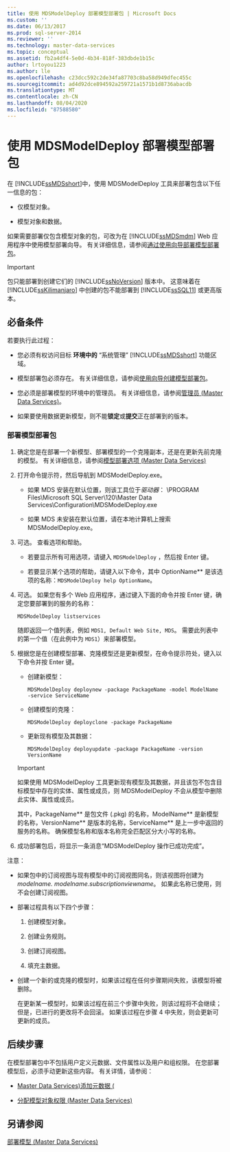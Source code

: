 ```yaml
---
title: 使用 MDSModelDeploy 部署模型部署包 | Microsoft Docs
ms.custom: ''
ms.date: 06/13/2017
ms.prod: sql-server-2014
ms.reviewer: ''
ms.technology: master-data-services
ms.topic: conceptual
ms.assetid: fb2a4df4-5e0d-4b34-818f-383dbde1b15c
author: lrtoyou1223
ms.author: lle
ms.openlocfilehash: c23dcc592c2de34fa87703c8ba58d949dfec455c
ms.sourcegitcommit: ad4d92dce894592a259721a1571b1d8736abacdb
ms.translationtype: MT
ms.contentlocale: zh-CN
ms.lasthandoff: 08/04/2020
ms.locfileid: "87588580"
---
```

# <a name="deploy-a-model-deployment-package-by-using-mdsmodeldeploy"></a>使用 MDSModelDeploy 部署模型部署包
  在 [!INCLUDE[ssMDSshort](../includes/ssmdsshort-md.md)]中，使用 MDSModelDeploy 工具来部署包含以下任一信息的包：  
  
-   仅模型对象。  
  
-   模型对象和数据。  
  
 如果需要部署仅包含模型对象的包，可改为在 [!INCLUDE[ssMDSmdm](../includes/ssmdsmdm-md.md)] Web 应用程序中使用模型部署向导。 有关详细信息，请参阅[通过使用向导部署模型部署包](../../2014/master-data-services/deploy-a-model-deployment-package-by-using-the-wizard.md)。  
  
> [!IMPORTANT]  
>  包只能部署到创建它们的 [!INCLUDE[ssNoVersion](../includes/ssnoversion-md.md)] 版本中。 这意味着在 [!INCLUDE[ssKilimanjaro](../includes/sskilimanjaro-md.md)] 中创建的包不能部署到 [!INCLUDE[ssSQL11](../includes/sssql11-md.md)] 或更高版本。  
  
## <a name="prerequisites"></a>必备条件  
 若要执行此过程：  
  
-   您必须有权访问目标 **环境中的** “系统管理” [!INCLUDE[ssMDSshort](../includes/ssmdsshort-md.md)] 功能区域。  
  
-   模型部署包必须存在。 有关详细信息，请参阅[使用向导创建模型部署包](../../2014/master-data-services/create-a-model-deployment-package-by-using-mdsmodeldeploy.md)。  
  
-   您必须是部署模型的环境中的管理员。 有关详细信息，请参阅[管理员 &#40;Master Data Services&#41;](administrators-master-data-services.md)。  
  
-   如果要使用数据更新模型，则不能**锁定**或**提交**正在部署到的版本。  
  
### <a name="to-deploy-a-model-deployment-package"></a>部署模型部署包  
  
1.  确定您是在部署一个新模型、部署模型的一个克隆副本，还是在更新先前克隆的模型。 有关详细信息，请参阅[模型部署选项 (Master Data Services)](../../2014/master-data-services/model-deployment-options-master-data-services.md)  
  
2.  打开命令提示符，然后导航到 MDSModelDeploy.exe。  
  
    -   如果 MDS 安装在默认位置，则该工具位于*驱动器*： \PROGRAM Files\Microsoft SQL Server\120\Master Data Services\Configuration\MDSModelDeploy.exe  
  
    -   如果 MDS 未安装在默认位置，请在本地计算机上搜索 MDSModelDeploy.exe。  
  
3.  可选。 查看选项和帮助。  
  
    -   若要显示所有可用选项，请键入 `MDSModelDeploy` ，然后按 Enter 键。  
  
    -   若要显示某个选项的帮助，请键入以下命令，其中 OptionName** 是该选项的名称：`MDSModelDeploy help OptionName`。  
  
4.  可选。 如果您有多个 Web 应用程序，通过键入下面的命令并按 Enter 键，确定您要部署到的服务的名称：  
  
    ```  
    MDSModelDeploy listservices  
    ```  
  
     随即返回一个值列表，例如 `MDS1, Default Web Site, MDS`。 需要此列表中的第一个值（在此例中为 `MDS1`）来部署模型。  
  
5.  根据您是在创建模型部署、克隆模型还是更新模型，在命令提示符处，键入以下命令并按 Enter 键。  
  
    -   创建新模型：  
  
        ```  
        MDSModelDeploy deploynew -package PackageName -model ModelName -service ServiceName  
        ```  
  
    -   创建模型的克隆：  
  
        ```  
        MDSModelDeploy deployclone -package PackageName  
        ```  
  
    -   更新现有模型及其数据：  
  
        ```  
        MDSModelDeploy deployupdate -package PackageName -version VersionName  
        ```  
  
    > [!IMPORTANT]  
    >  如果使用 MDSModelDeploy 工具更新现有模型及其数据，并且该包不包含目标模型中存在的实体、属性或成员，则 MDSModelDeploy 不会从模型中删除此实体、属性或成员。  
  
     其中，PackageName** 是包文件 (.pkg) 的名称，ModelName** 是新模型的名称，VersionName** 是版本的名称，ServiceName** 是上一步中返回的服务的名称。 确保模型名称和版本名称完全匹配区分大小写的名称。  
  
6.  成功部署包后，将显示一条消息“MDSModelDeploy 操作已成功完成”。  
  
 注意：  
  
-   如果包中的订阅视图与现有模型中的订阅视图同名，则该视图将创建为*modelname. modelname.subscriptionviewname*。 如果此名称已使用，则不会创建订阅视图。  
  
-   部署过程具有以下四个步骤：  
  
    1.  创建模型对象。  
  
    2.  创建业务规则。  
  
    3.  创建订阅视图。  
  
    4.  填充主数据。  
  
-   创建一个新的或克隆的模型时，如果该过程在任何步骤期间失败，该模型将被删除。  
  
     在更新某一模型时，如果该过程在前三个步骤中失败，则该过程将不会继续；但是，已进行的更改将不会回滚。 如果该过程在步骤 4 中失败，则会更新可更新的成员。  
  
## <a name="next-steps"></a>后续步骤  
 在模型部署包中不包括用户定义元数据、文件属性以及用户和组权限。 在您部署模型后，必须手动更新这些内容。 有关详情，请参阅：  
  
-   [Master Data Services&#41;添加元数据 &#40;](../../2014/master-data-services/add-metadata-master-data-services.md)  
  
-   [分配模型对象权限 (Master Data Services)](../../2014/master-data-services/assign-model-object-permissions-master-data-services.md)  
  
## <a name="see-also"></a>另请参阅  
 [部署模型 (Master Data Services)](../../2014/master-data-services/deploying-models-master-data-services.md)  
  
  
